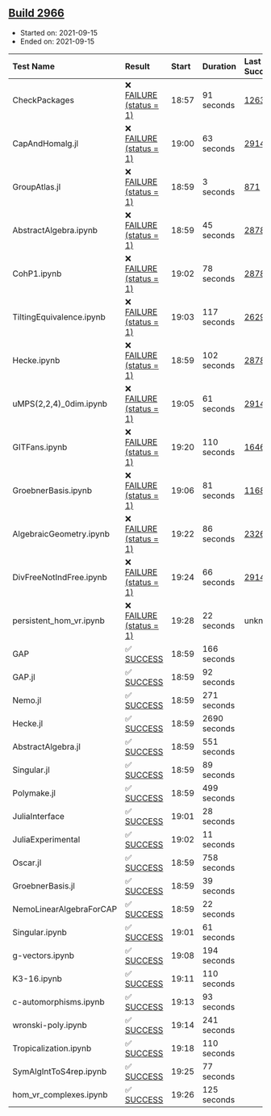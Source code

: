 ## [Build 2966](https://oscarci.mathematik.uni-kl.de/job/oscar-stable/2966/)

* Started on: 2021-09-15
* Ended on: 2021-09-15

| Test Name    | Result | Start | Duration | Last Success | First Failure |
|:-------------|:-------|:------|:---------|:-------------|:--------------|
| CheckPackages | ❌ [FAILURE (status = 1)](https://oscarci.mathematik.uni-kl.de/job/oscar-stable/2966/artifact/logs/build-2966/CheckPackages.log) | 18:57 | 91 seconds | [1263](https://oscarci.mathematik.uni-kl.de/job/oscar-stable/1263/) | [1264](https://oscarci.mathematik.uni-kl.de/job/oscar-stable/1264/) |
| CapAndHomalg.jl | ❌ [FAILURE (status = 1)](https://oscarci.mathematik.uni-kl.de/job/oscar-stable/2966/artifact/logs/build-2966/CapAndHomalg.jl.log) | 19:00 | 63 seconds | [2914](https://oscarci.mathematik.uni-kl.de/job/oscar-stable/2914/) | [2915](https://oscarci.mathematik.uni-kl.de/job/oscar-stable/2915/) |
| GroupAtlas.jl | ❌ [FAILURE (status = 1)](https://oscarci.mathematik.uni-kl.de/job/oscar-stable/2966/artifact/logs/build-2966/GroupAtlas.jl.log) | 18:59 | 3 seconds | [871](https://oscarci.mathematik.uni-kl.de/job/oscar-stable/871/) | [872](https://oscarci.mathematik.uni-kl.de/job/oscar-stable/872/) |
| AbstractAlgebra.ipynb | ❌ [FAILURE (status = 1)](https://oscarci.mathematik.uni-kl.de/job/oscar-stable/2966/artifact/logs/build-2966/AbstractAlgebra.ipynb.log) | 18:59 | 45 seconds | [2878](https://oscarci.mathematik.uni-kl.de/job/oscar-stable/2878/) | [2879](https://oscarci.mathematik.uni-kl.de/job/oscar-stable/2879/) |
| CohP1.ipynb | ❌ [FAILURE (status = 1)](https://oscarci.mathematik.uni-kl.de/job/oscar-stable/2966/artifact/logs/build-2966/CohP1.ipynb.log) | 19:02 | 78 seconds | [2878](https://oscarci.mathematik.uni-kl.de/job/oscar-stable/2878/) | [2879](https://oscarci.mathematik.uni-kl.de/job/oscar-stable/2879/) |
| TiltingEquivalence.ipynb | ❌ [FAILURE (status = 1)](https://oscarci.mathematik.uni-kl.de/job/oscar-stable/2966/artifact/logs/build-2966/TiltingEquivalence.ipynb.log) | 19:03 | 117 seconds | [2629](https://oscarci.mathematik.uni-kl.de/job/oscar-stable/2629/) | [2630](https://oscarci.mathematik.uni-kl.de/job/oscar-stable/2630/) |
| Hecke.ipynb | ❌ [FAILURE (status = 1)](https://oscarci.mathematik.uni-kl.de/job/oscar-stable/2966/artifact/logs/build-2966/Hecke.ipynb.log) | 18:59 | 102 seconds | [2878](https://oscarci.mathematik.uni-kl.de/job/oscar-stable/2878/) | [2879](https://oscarci.mathematik.uni-kl.de/job/oscar-stable/2879/) |
| uMPS(2,2,4)_0dim.ipynb | ❌ [FAILURE (status = 1)](https://oscarci.mathematik.uni-kl.de/job/oscar-stable/2966/artifact/logs/build-2966/uMPS-2-2-4-_0dim.ipynb.log) | 19:05 | 61 seconds | [2914](https://oscarci.mathematik.uni-kl.de/job/oscar-stable/2914/) | [2915](https://oscarci.mathematik.uni-kl.de/job/oscar-stable/2915/) |
| GITFans.ipynb | ❌ [FAILURE (status = 1)](https://oscarci.mathematik.uni-kl.de/job/oscar-stable/2966/artifact/logs/build-2966/GITFans.ipynb.log) | 19:20 | 110 seconds | [1646](https://oscarci.mathematik.uni-kl.de/job/oscar-stable/1646/) | [1647](https://oscarci.mathematik.uni-kl.de/job/oscar-stable/1647/) |
| GroebnerBasis.ipynb | ❌ [FAILURE (status = 1)](https://oscarci.mathematik.uni-kl.de/job/oscar-stable/2966/artifact/logs/build-2966/GroebnerBasis.ipynb.log) | 19:06 | 81 seconds | [1168](https://oscarci.mathematik.uni-kl.de/job/oscar-stable/1168/) | [1169](https://oscarci.mathematik.uni-kl.de/job/oscar-stable/1169/) |
| AlgebraicGeometry.ipynb | ❌ [FAILURE (status = 1)](https://oscarci.mathematik.uni-kl.de/job/oscar-stable/2966/artifact/logs/build-2966/AlgebraicGeometry.ipynb.log) | 19:22 | 86 seconds | [2326](https://oscarci.mathematik.uni-kl.de/job/oscar-stable/2326/) | [2327](https://oscarci.mathematik.uni-kl.de/job/oscar-stable/2327/) |
| DivFreeNotIndFree.ipynb | ❌ [FAILURE (status = 1)](https://oscarci.mathematik.uni-kl.de/job/oscar-stable/2966/artifact/logs/build-2966/DivFreeNotIndFree.ipynb.log) | 19:24 | 66 seconds | [2914](https://oscarci.mathematik.uni-kl.de/job/oscar-stable/2914/) | [2915](https://oscarci.mathematik.uni-kl.de/job/oscar-stable/2915/) |
| persistent_hom_vr.ipynb | ❌ [FAILURE (status = 1)](https://oscarci.mathematik.uni-kl.de/job/oscar-stable/2966/artifact/logs/build-2966/persistent_hom_vr.ipynb.log) | 19:28 | 22 seconds | unknown | unknown |
| GAP | ✅ [SUCCESS](https://oscarci.mathematik.uni-kl.de/job/oscar-stable/2966/artifact/logs/build-2966/GAP.log) | 18:59 | 166 seconds |  |  |
| GAP.jl | ✅ [SUCCESS](https://oscarci.mathematik.uni-kl.de/job/oscar-stable/2966/artifact/logs/build-2966/GAP.jl.log) | 18:59 | 92 seconds |  |  |
| Nemo.jl | ✅ [SUCCESS](https://oscarci.mathematik.uni-kl.de/job/oscar-stable/2966/artifact/logs/build-2966/Nemo.jl.log) | 18:59 | 271 seconds |  |  |
| Hecke.jl | ✅ [SUCCESS](https://oscarci.mathematik.uni-kl.de/job/oscar-stable/2966/artifact/logs/build-2966/Hecke.jl.log) | 18:59 | 2690 seconds |  |  |
| AbstractAlgebra.jl | ✅ [SUCCESS](https://oscarci.mathematik.uni-kl.de/job/oscar-stable/2966/artifact/logs/build-2966/AbstractAlgebra.jl.log) | 18:59 | 551 seconds |  |  |
| Singular.jl | ✅ [SUCCESS](https://oscarci.mathematik.uni-kl.de/job/oscar-stable/2966/artifact/logs/build-2966/Singular.jl.log) | 18:59 | 89 seconds |  |  |
| Polymake.jl | ✅ [SUCCESS](https://oscarci.mathematik.uni-kl.de/job/oscar-stable/2966/artifact/logs/build-2966/Polymake.jl.log) | 18:59 | 499 seconds |  |  |
| JuliaInterface | ✅ [SUCCESS](https://oscarci.mathematik.uni-kl.de/job/oscar-stable/2966/artifact/logs/build-2966/JuliaInterface.log) | 19:01 | 28 seconds |  |  |
| JuliaExperimental | ✅ [SUCCESS](https://oscarci.mathematik.uni-kl.de/job/oscar-stable/2966/artifact/logs/build-2966/JuliaExperimental.log) | 19:02 | 11 seconds |  |  |
| Oscar.jl | ✅ [SUCCESS](https://oscarci.mathematik.uni-kl.de/job/oscar-stable/2966/artifact/logs/build-2966/Oscar.jl.log) | 18:59 | 758 seconds |  |  |
| GroebnerBasis.jl | ✅ [SUCCESS](https://oscarci.mathematik.uni-kl.de/job/oscar-stable/2966/artifact/logs/build-2966/GroebnerBasis.jl.log) | 18:59 | 39 seconds |  |  |
| NemoLinearAlgebraForCAP | ✅ [SUCCESS](https://oscarci.mathematik.uni-kl.de/job/oscar-stable/2966/artifact/logs/build-2966/NemoLinearAlgebraForCAP.log) | 18:59 | 22 seconds |  |  |
| Singular.ipynb | ✅ [SUCCESS](https://oscarci.mathematik.uni-kl.de/job/oscar-stable/2966/artifact/logs/build-2966/Singular.ipynb.log) | 19:01 | 61 seconds |  |  |
| g-vectors.ipynb | ✅ [SUCCESS](https://oscarci.mathematik.uni-kl.de/job/oscar-stable/2966/artifact/logs/build-2966/g-vectors.ipynb.log) | 19:08 | 194 seconds |  |  |
| K3-16.ipynb | ✅ [SUCCESS](https://oscarci.mathematik.uni-kl.de/job/oscar-stable/2966/artifact/logs/build-2966/K3-16.ipynb.log) | 19:11 | 110 seconds |  |  |
| c-automorphisms.ipynb | ✅ [SUCCESS](https://oscarci.mathematik.uni-kl.de/job/oscar-stable/2966/artifact/logs/build-2966/c-automorphisms.ipynb.log) | 19:13 | 93 seconds |  |  |
| wronski-poly.ipynb | ✅ [SUCCESS](https://oscarci.mathematik.uni-kl.de/job/oscar-stable/2966/artifact/logs/build-2966/wronski-poly.ipynb.log) | 19:14 | 241 seconds |  |  |
| Tropicalization.ipynb | ✅ [SUCCESS](https://oscarci.mathematik.uni-kl.de/job/oscar-stable/2966/artifact/logs/build-2966/Tropicalization.ipynb.log) | 19:18 | 110 seconds |  |  |
| SymAlgIntToS4rep.ipynb | ✅ [SUCCESS](https://oscarci.mathematik.uni-kl.de/job/oscar-stable/2966/artifact/logs/build-2966/SymAlgIntToS4rep.ipynb.log) | 19:25 | 77 seconds |  |  |
| hom_vr_complexes.ipynb | ✅ [SUCCESS](https://oscarci.mathematik.uni-kl.de/job/oscar-stable/2966/artifact/logs/build-2966/hom_vr_complexes.ipynb.log) | 19:26 | 125 seconds |  |  |

